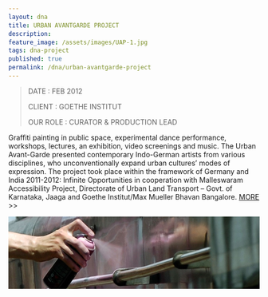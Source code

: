 ```yaml
---
layout: dna
title: URBAN AVANTGARDE PROJECT
description:
feature_image: /assets/images/UAP-1.jpg
tags: dna-project
published: true
permalink: /dna/urban-avantgarde-project
---
```


<div class="kg-card-markdown"><blockquote>
<p>DATE : FEB 2012</p>
<p>CLIENT : GOETHE INSTITUT</p>
<p>OUR ROLE : CURATOR &amp; PRODUCTION LEAD</p>
</blockquote>
<p>Graffiti painting in public space, experimental dance performance, workshops, lectures, an exhibition, video screenings and music. The Urban Avant-Garde presented contemporary Indo-German artists from various disciplines, who unconventionally expand urban cultures’ modes of expression. The project took place within the framework of Germany and India 2011-2012: Infinite Opportunities in cooperation with Malleswaram Accessibility Project, Directorate of Urban Land Transport – Govt. of Karnataka, Jaaga and Goethe Institut/Max Mueller Bhavan Bangalore. <a href="http://urbanavantgarde.wordpress.com/">MORE</a> &gt;&gt;</p>
<p><img src="/assets/images/UAP.jpg" alt="UAP"></p>
</div>